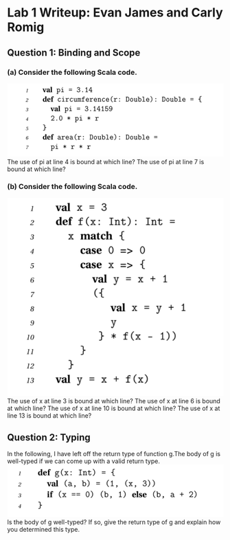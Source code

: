 # Lab 1 Writeup: Evan James and Carly Romig

## Question 1: Binding and Scope

### (a) Consider the following Scala code.
![alt text](https://github.com/ejames917/ppl_lab1/blob/master/images/p1.png)
The use of pi at line 4 is bound at which line? 
The use of pi at line 7 is bound at which line?

### (b) Consider the following Scala code.
![alt text](https://github.com/ejames917/ppl_lab1/blob/master/images/p2.png)
The use of x at line 3 is bound at which line? 
The use of x at line 6 is bound at which line? 
The use of x at line 10 is bound at which line? 
The use of x at line 13 is bound at which line?

## Question 2: Typing
In the following, I have left off the return type of function g.The body of g is well-typed if we can come up with a valid return type. 
![alt text](https://github.com/ejames917/ppl_lab1/blob/master/images/p3.png)
Is the body of g well-typed?
If so, give the return type of g and explain how you determined this type.
